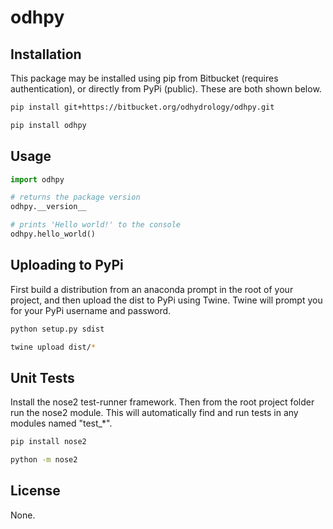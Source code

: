 # odhpy

## Installation

This package may be installed using pip from Bitbucket (requires authentication), or directly from PyPi (public). These are both shown below.

```bash
pip install git+https://bitbucket.org/odhydrology/odhpy.git
```

```bash
pip install odhpy
```

## Usage

```python
import odhpy

# returns the package version
odhpy.__version__

# prints 'Hello world!' to the console
odhpy.hello_world()
```

## Uploading to PyPi

First build a distribution from an anaconda prompt in the root of your project, and then upload the dist to PyPi using Twine. Twine will prompt you for your PyPi username and password.

```bash
python setup.py sdist
```

```bash
twine upload dist/*
```

## Unit Tests

Install the nose2 test-runner framework. Then from the root project folder run the nose2 module. This will automatically find and run tests in any modules named "test_*".

```bash
pip install nose2
```

```bash
python -m nose2
```

## License

None.
